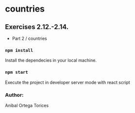 # countries

## Exercises 2.12.-2.14.

- Part 2 / countries

### `npm install`

Install the dependecies in your local machine.

### `npm start`

Execute the project in developer server mode  with react script 

### Author:

Anibal Ortega Torices
